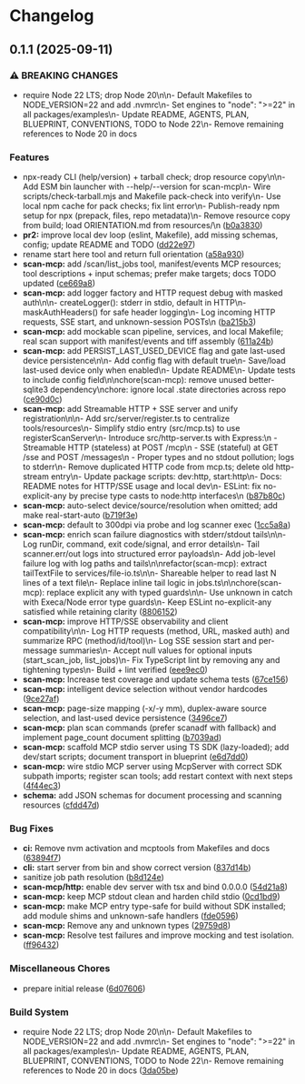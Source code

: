 # Changelog

## 0.1.1 (2025-09-11)


### ⚠ BREAKING CHANGES

* require Node 22 LTS; drop Node 20\n\n- Default Makefiles to NODE_VERSION=22 and add .nvmrc\n- Set engines to "node": ">=22" in all packages/examples\n- Update README, AGENTS, PLAN, BLUEPRINT, CONVENTIONS, TODO to Node 22\n- Remove remaining references to Node 20 in docs

### Features

* npx-ready CLI (help/version) + tarball check; drop resource copy\n\n- Add ESM bin launcher with --help/--version for scan-mcp\n- Wire scripts/check-tarball.mjs and Makefile pack-check into verify\n- Use local npm cache for pack checks; fix lint error\n- Publish-ready npm setup for npx (prepack, files, repo metadata)\n- Remove resource copy from build; load ORIENTATION.md from resources/\n ([b0a3830](https://github.com/jacksenechal/scan-mcp/commit/b0a38307a10449265435e964da6ebf89d1422e60))
* **pr2:** improve local dev loop (eslint, Makefile), add missing schemas, config; update README and TODO ([dd22e97](https://github.com/jacksenechal/scan-mcp/commit/dd22e970687e976a9c33f67887530415317ae61c))
* rename start here tool and return full orientation ([a58a930](https://github.com/jacksenechal/scan-mcp/commit/a58a9300d493bfbc5fbb2313796bcdde093ff874))
* **scan-mcp:** add /scan/list_jobs tool, manifest/events MCP resources; tool descriptions + input schemas; prefer make targets; docs TODO updated ([ce669a8](https://github.com/jacksenechal/scan-mcp/commit/ce669a8488e79a7c8f0ac41c19faecedd336c14d))
* **scan-mcp:** add logger factory and HTTP request debug with masked auth\n\n- createLogger(): stderr in stdio, default in HTTP\n- maskAuthHeaders() for safe header logging\n- Log incoming HTTP requests, SSE start, and unknown-session POSTs\n ([ba215b3](https://github.com/jacksenechal/scan-mcp/commit/ba215b3e8f34d5f2fb64a18afeb8f778ea73017e))
* **scan-mcp:** add mockable scan pipeline, services, and local Makefile; real scan support with manifest/events and tiff assembly ([611a24b](https://github.com/jacksenechal/scan-mcp/commit/611a24b1d235f714e8768a202022a2efaad3b6a2))
* **scan-mcp:** add PERSIST_LAST_USED_DEVICE flag and gate last-used device persistence\n\n- Add config flag with default true\n- Save/load last-used device only when enabled\n- Update README\n- Update tests to include config field\n\nchore(scan-mcp): remove unused better-sqlite3 dependency\nchore: ignore local .state directories across repo ([ce90d0c](https://github.com/jacksenechal/scan-mcp/commit/ce90d0ceb2f9602e687f097996838d8e71f8d911))
* **scan-mcp:** add Streamable HTTP + SSE server and unify registration\n\n- Add src/server/register.ts to centralize tools/resources\n- Simplify stdio entry (src/mcp.ts) to use registerScanServer\n- Introduce src/http-server.ts with Express:\n  - Streamable HTTP (stateless) at POST /mcp\n  - SSE (stateful) at GET /sse and POST /messages\n  - Proper types and no stdout pollution; logs to stderr\n- Remove duplicated HTTP code from mcp.ts; delete old http-stream entry\n- Update package scripts: dev:http, start:http\n- Docs: README notes for HTTP/SSE usage and local dev\n- ESLint: fix no-explicit-any by precise type casts to node:http interfaces\n ([b87b80c](https://github.com/jacksenechal/scan-mcp/commit/b87b80c5709bad064539dc9981549c9bd550448d))
* **scan-mcp:** auto-select device/source/resolution when omitted; add make real-start-auto ([b719f3e](https://github.com/jacksenechal/scan-mcp/commit/b719f3ea34bf30645adfde2fc46143055d176770))
* **scan-mcp:** default to 300dpi via probe and log scanner exec ([1cc5a8a](https://github.com/jacksenechal/scan-mcp/commit/1cc5a8aefa09d31e9f870b937b4b6332491bb3a2))
* **scan-mcp:** enrich scan failure diagnostics with stderr/stdout tails\n\n- Log runDir, command, exit code/signal, and error details\n- Tail scanner.err/out logs into structured error payloads\n- Add job-level failure log with log paths and tails\n\nrefactor(scan-mcp): extract tailTextFile to services/file-io.ts\n\n- Shareable helper to read last N lines of a text file\n- Replace inline tail logic in jobs.ts\n\nchore(scan-mcp): replace explicit any with typed guards\n\n- Use unknown in catch with Execa/Node error type guards\n- Keep ESLint no-explicit-any satisfied while retaining clarity ([8806152](https://github.com/jacksenechal/scan-mcp/commit/880615224cacb91c457d8ac6293122babe59e0c2))
* **scan-mcp:** improve HTTP/SSE observability and client compatibility\n\n- Log HTTP requests (method, URL, masked auth) and summarize RPC (method/id/tool)\n- Log SSE session start and per-message summaries\n- Accept null values for optional inputs (start_scan_job, list_jobs)\n- Fix TypeScript lint by removing any and tightening types\n- Build + lint verified ([eee9ec0](https://github.com/jacksenechal/scan-mcp/commit/eee9ec08245c0e84bea22520ce054fe4d9bf19be))
* **scan-mcp:** Increase test coverage and update schema tests ([67ce156](https://github.com/jacksenechal/scan-mcp/commit/67ce156112714ced2322b60ff4ee4b78c307129f))
* **scan-mcp:** intelligent device selection without vendor hardcodes ([9ce27af](https://github.com/jacksenechal/scan-mcp/commit/9ce27aff6d54fc876c86859f49d19f03d7f10f86))
* **scan-mcp:** page-size mapping (-x/-y mm), duplex-aware source selection, and last-used device persistence ([3496ce7](https://github.com/jacksenechal/scan-mcp/commit/3496ce778242f724acd927fca5088ae94316f1f3))
* **scan-mcp:** plan scan commands (prefer scanadf with fallback) and implement page_count document splitting ([b7039ad](https://github.com/jacksenechal/scan-mcp/commit/b7039ad0c51908399e5d110041138c084e249285))
* **scan-mcp:** scaffold MCP stdio server using TS SDK (lazy-loaded); add dev/start scripts; document transport in blueprint ([e6d7dd0](https://github.com/jacksenechal/scan-mcp/commit/e6d7dd06b5bc02de91692daceb8b5369d2096298))
* **scan-mcp:** wire stdio MCP server using McpServer with correct SDK subpath imports; register scan tools; add restart context with next steps ([4f44ec3](https://github.com/jacksenechal/scan-mcp/commit/4f44ec326624bda6ce838080cf8ee446aeba61d9))
* **schema:** add JSON schemas for document processing and scanning resources ([cfdd47d](https://github.com/jacksenechal/scan-mcp/commit/cfdd47d5a432e3aa52dbe81875f153185fa45119))


### Bug Fixes

* **ci:** Remove nvm activation and mcptools from Makefiles and docs ([63894f7](https://github.com/jacksenechal/scan-mcp/commit/63894f771db2b044c90719bf2a138a2b17314079))
* **cli:** start server from bin and show correct version ([837d14b](https://github.com/jacksenechal/scan-mcp/commit/837d14b4e00285d64b2c60850a421dc1975ca9e5))
* sanitize job path resolution ([b8d124e](https://github.com/jacksenechal/scan-mcp/commit/b8d124e682e565fd41886fc0ef4a58e91989294d))
* **scan-mcp/http:** enable dev server with tsx and bind 0.0.0.0 ([54d21a8](https://github.com/jacksenechal/scan-mcp/commit/54d21a80191afe465a56ab3640925d62379c7a9f))
* **scan-mcp:** keep MCP stdout clean and harden child stdio ([0cd1bd9](https://github.com/jacksenechal/scan-mcp/commit/0cd1bd95f8d0cba932c11ad4797ca6c4873054a6))
* **scan-mcp:** make MCP entry type-safe for build without SDK installed; add module shims and unknown-safe handlers ([fde0596](https://github.com/jacksenechal/scan-mcp/commit/fde0596abcd709e709049d8f410136c5f8598b40))
* **scan-mcp:** Remove any and unknown types ([29759d8](https://github.com/jacksenechal/scan-mcp/commit/29759d8765a8e7cf93c0b84dae86cfee94dc763d))
* **scan-mcp:** Resolve test failures and improve mocking and test isolation. ([ff96432](https://github.com/jacksenechal/scan-mcp/commit/ff964322d9f50e6721796961e843b716c0e5ef64))


### Miscellaneous Chores

* prepare initial release ([6d07606](https://github.com/jacksenechal/scan-mcp/commit/6d0760648f284da06ebab133ffdd49bf61ecedb4))


### Build System

* require Node 22 LTS; drop Node 20\n\n- Default Makefiles to NODE_VERSION=22 and add .nvmrc\n- Set engines to "node": "&gt;=22" in all packages/examples\n- Update README, AGENTS, PLAN, BLUEPRINT, CONVENTIONS, TODO to Node 22\n- Remove remaining references to Node 20 in docs ([3da05be](https://github.com/jacksenechal/scan-mcp/commit/3da05be9954bc0ba048f7c93ea7b828d00a4e81b))
